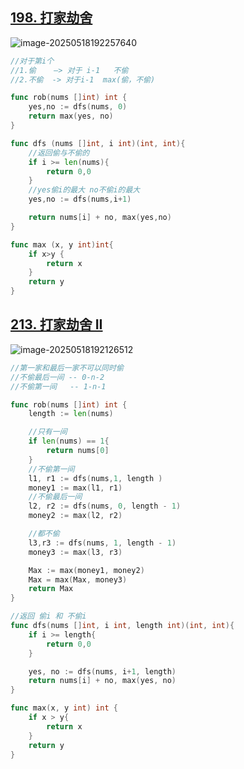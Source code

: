 ## [198. 打家劫舍](https://leetcode.cn/problems/house-robber/)

![image-20250518192257640](https://ting2.oss-cn-beijing.aliyuncs.com/picture/202505181922772.png)

```go
//对于第i个
//1.偷    —> 对于 i-1   不偷
//2.不偷  -> 对于i-1  max(偷，不偷) 

func rob(nums []int) int {
    yes,no := dfs(nums, 0)
    return max(yes, no)
}

func dfs (nums []int, i int)(int, int){
    //返回偷与不偷的
    if i >= len(nums){
        return 0,0
    }
    //yes偷i的最大 no不偷i的最大
    yes,no := dfs(nums,i+1)

    return nums[i] + no, max(yes,no)
}

func max (x, y int)int{
    if x>y {
        return x
    }
    return y
}
```



## [213. 打家劫舍 II ](https://leetcode.cn/problems/house-robber-ii/)

![image-20250518192126512](https://ting2.oss-cn-beijing.aliyuncs.com/picture/202505181921631.png)

```go
//第一家和最后一家不可以同时偷
//不偷最后一间 -- 0-n-2
//不偷第一间   -- 1-n-1

func rob(nums []int) int {
    length := len(nums)

    //只有一间 
    if len(nums) == 1{
        return nums[0]
    }
    //不偷第一间
    l1, r1 := dfs(nums,1, length )
    money1 := max(l1, r1)
    //不偷最后一间
    l2, r2 := dfs(nums, 0, length - 1)
    money2 := max(l2, r2)

    //都不偷
    l3,r3 := dfs(nums, 1, length - 1)
    money3 := max(l3, r3)

    Max := max(money1, money2)
    Max = max(Max, money3)
    return Max
}

//返回 偷i 和 不偷i  
func dfs(nums []int, i int, length int)(int, int){
    if i >= length{
        return 0,0
    }

    yes, no := dfs(nums, i+1, length)
    return nums[i] + no, max(yes, no)
}

func max(x, y int) int {
    if x > y{
        return x
    }
    return y
}
```

